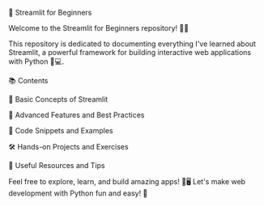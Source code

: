 🌟 Streamlit for Beginners

Welcome to the Streamlit for Beginners repository! 🚀✨

This repository is dedicated to documenting everything I've learned about Streamlit, a powerful framework for building interactive web applications with Python 🐍💻.

📚 Contents

🎯 Basic Concepts of Streamlit

🚀 Advanced Features and Best Practices

🧩 Code Snippets and Examples

🛠️ Hands-on Projects and Exercises

🔗 Useful Resources and Tips

Feel free to explore, learn, and build amazing apps! 🎨🖥️
Let's make web development with Python fun and easy! 🎉
